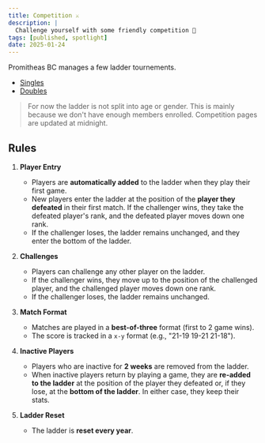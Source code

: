 ```yaml
---
title: Competition ⚔️
description: |
  Challenge yourself with some friendly competition 🤺
tags: [published, spotlight]
date: 2025-01-24
---
```


Promitheas BC manages a few ladder tournements.

- [Singles](./singles)
- [Doubles](./doubles)

> For now the ladder is not split into age or gender. This is mainly because we don't have enough members enrolled.
> Competition pages are updated at midnight.

## Rules

1. **Player Entry**
   - Players are **automatically added** to the ladder when they play their first game.
   - New players enter the ladder at the position of the **player they defeated** in their first match. If the challenger wins, they take the defeated player's rank, and the defeated player moves down one rank.
   - If the challenger loses, the ladder remains unchanged, and they enter the bottom of the ladder.

2. **Challenges**
   - Players can challenge any other player on the ladder.
   - If the challenger wins, they move up to the position of the challenged player, and the challenged player moves down one rank.
   - If the challenger loses, the ladder remains unchanged.

3. **Match Format**
   - Matches are played in a **best-of-three** format (first to 2 game wins).
   - The score is tracked in a `x-y` format (e.g., "21-19 19-21 21-18").

4. **Inactive Players**
   - Players who are inactive for **2 weeks** are removed from the ladder.  
   - When inactive players return by playing a game, they are **re-added to the ladder** at the position of the player they defeated or, if they lose, at the **bottom of the ladder**. In either case, they keep their stats.

5. **Ladder Reset**
   - The ladder is **reset every year**.
